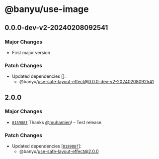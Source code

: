 # @banyu/use-image

## 0.0.0-dev-v2-20240208092541

### Major Changes

- First major version

### Patch Changes

- Updated dependencies []:
  - @banyu/use-safe-layout-effect@0.0.0-dev-v2-20240208092541

## 2.0.0

### Major Changes

- [`018988f`](https://github.com/muhamien/jala-design/commit/018988f2874ec0a3e8711a0b74d6b647e2e5ae9a) Thanks [@muhamien](https://github.com/muhamien)! - Test release

### Patch Changes

- Updated dependencies [[`018988f`](https://github.com/muhamien/jala-design/commit/018988f2874ec0a3e8711a0b74d6b647e2e5ae9a)]:
  - @banyu/use-safe-layout-effect@2.0.0
